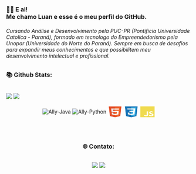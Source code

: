 
<div>
<h3>👨‍💻 E ai! <br>
     Me chamo Luan e esse é o meu perfil do GitHub.</h3>
<h6 > Cursando Análise e Desenvolvimento pela PUC-PR (Pontificia Universidade Catolica - Paraná), formado em tecnologo do Empreendedorismo pela Unopar (Universidade do Norte do Paraná). Sempre em busca de desafios para expandir meus conhecimentos e que possibilitem meu desenvolvimento intelectual e profissional. <br>
</h6> 
  <h2></h2>
</div>



<div>
<h3> 📚 Github Stats:</h3>
  <br>
<div>
   <img height="170em" src="https://github-readme-stats.vercel.app/api?username=Luan-LopS&show_icons=true&theme=tokyonight&include_all_commits=true&count_private=true"/>
  <img height="150em" src="https://github-readme-stats.vercel.app/api/top-langs/?username=Luan-LopS&layout=compact&langs_count=16&theme=tokyonight"/>
  
  <div align="center" style="display: inline_block">
  <br>
  <img align="center" alt="Ally-Java" height="40" width="50" src="https://cdn.jsdelivr.net/gh/devicons/devicon/icons/java/java-original.svg" />
  <img align="center" alt="Ally-Python" height="40" width="50" src="https://cdn.jsdelivr.net/gh/devicons/devicon/icons/python/python-original-wordmark.svg" /> 
  <img align="center" alt="Ally-HTML" height="30" width="40" src="https://raw.githubusercontent.com/devicons/devicon/master/icons/html5/html5-original.svg">
  <img align="center" alt="Ally-CSS" height="30" width="40" src="https://raw.githubusercontent.com/devicons/devicon/master/icons/css3/css3-original.svg">
  <img align="center" alt="Ally-Js" height="30" width="40" src="https://raw.githubusercontent.com/devicons/devicon/master/icons/javascript/javascript-plain.svg">
</div>
  <h2></h2>
</div>
<br>

<div align="center">

<h3> 🌐 Contato:</h3>
<br>
<a href="https://www.linkedin.com/in/luanls/"><img src = "https://img.shields.io/badge/LinkedIn-0077B5?style=for-the-badge&logo=linkedin&logoColor=white" target="_blank"></a>
<a href="https://luan-eight.vercel.app/"><img src = "https://img.shields.io/website-up-down-green-red/http/monip.org.svg" target="_blank"></a>
</div>
